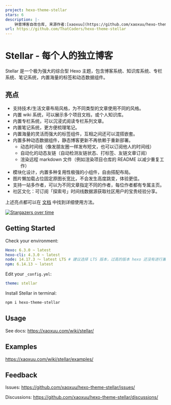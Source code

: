 ```yaml
---
project: hexo-theme-stellar
stars: 6
description: |-
    钟意博客自改仓库, 来源作者:[xaoxuu](https://github.com/xaoxuu/hexo-theme-stellar)
url: https://github.com/ThatCoders/hexo-theme-stellar
---
```


# Stellar - 每个人的独立博客

Stellar 是一个极为强大的综合型 Hexo 主题，包含博客系统、知识库系统、专栏系统、笔记系统，内置海量的标签和动态数据组件。

## 亮点

- 支持技术/生活文章布局风格，为不同类型的文章使用不同的风格。
- 内置 wiki 系统，可以展示多个项目文档，或个人知识库。
- 内置专栏系统，可以沉浸式阅读专栏系列文章。
- 内置笔记系统，更方便梳理笔记。
- 内置海量的灵活而强大的标签组件，互相之间还可以混搭嵌套。
- 内置多种动态数据组件，静态博客更新不再依赖于重新部署。
  - 动态时间线（像发朋友圈一样发布短文，也可以订阅他人的时间线）
  - 自动化的动态友链（自动检测友链状态、打标签、友链文章订阅）
  - 渲染远程 markdown 文件（例如渲染项目仓库的 README 以减少重复工作）
- 模块化设计，内置多种复用性极强的小组件，自由搭配布局。
- 图片懒加载占位固定原图长宽比，不会发生高度跳变，体验更佳。
- 支持一站多作者，可以为不同文章指定不同的作者，每位作者都有专属主页。
- 社区文化：可订阅「探索号」时间线数据源获取社区用户的宝贵经验分享。

上述亮点都可以在 [文档](https://xaoxuu.com/wiki/stellar/) 中找到详细使用方法。

[![Stargazers over time](https://starchart.cc/xaoxuu/hexo-theme-stellar.svg)](https://starchart.cc/xaoxuu/hexo-theme-stellar)


## Getting Started

Check your environment:

```yaml
Hexo: 6.3.0 ~ latest
hexo-cli: 4.3.0 ~ latest
node: 14.17.3 ～ latest LTS # 建议选择 LTS 版本，过高的版本 hexo 还没有进行兼容。
npm: 6.14.13 ~ latest
```

Edit your `_config.yml`:

```yaml
theme: stellar
```

Install Stellar in terminal:

```bash
npm i hexo-theme-stellar
```

## Usage

See docs: https://xaoxuu.com/wiki/stellar/

## Examples

https://xaoxuu.com/wiki/stellar/examples/

## Feedback

Issues: https://github.com/xaoxuu/hexo-theme-stellar/issues/

Discussions: https://github.com/xaoxuu/hexo-theme-stellar/discussions/

